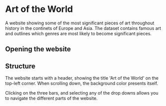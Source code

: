 # Art of the World

A website showing some of the most significant pieces of art throughout history in the continets of Europe and Asia. The dataset contains famous art and outlines which genres are most likely to become significant pieces.

## Opening the website


## Structure
The website starts with a header, showing the title 'Art of the World' on the top-left corner.
When scrolling down, the background color presents itself.

Clicking on the three bars, and selecting any of the drop downs allows you to navigate the different parts of the website.


